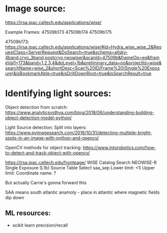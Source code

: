 # Image source:
https://irsa.ipac.caltech.edu/applications/wise/

Example Frames:
47509b173 47509b174 47509b175

47509b173:
https://irsa.ipac.caltech.edu/applications/wise/#id=Hydra_wise_wise_2&RequestClass=ServerRequest&DoSearch=true&schema=allsky-4band,cryo_3band,postcryo,neowiser&scanId=47509b&frameOp=eq&frameVal1=173&band=1,2,3,4&dpLevel=1b&preliminary_data=no&projectId=wise&searchName=wise_2&shortDesc=Scan%20ID/Frame%20(Single%20Exposure)&isBookmarkAble=true&isDrillDownRoot=true&isSearchResult=true

# Identifying light sources:

Object detection from scratch:
https://www.analyticsvidhya.com/blog/2018/06/understanding-building-object-detection-model-python/

Light Source detection:
Split into layers: https://www.pyimagesearch.com/2016/10/31/detecting-multiple-bright-spots-in-an-image-with-python-and-opencv/

OpenCV methods for object tracking:
https://www.intorobotics.com/how-to-detect-and-track-object-with-opencv/

https://irsa.ipac.caltech.edu/frontpage/
WISE
Catalog Search
NEOWISE-R Single Exposure (L1b) Source Table
Select saa_sep
    Lower limit: <5
    Upper limit: 
Coordinate name: ?

But actually Carrie's gonna forward this

SAA means south atlantic anamoly - place in atlantic where magnetic fields dip down

## ML resources:

- scikit learn precision/recall